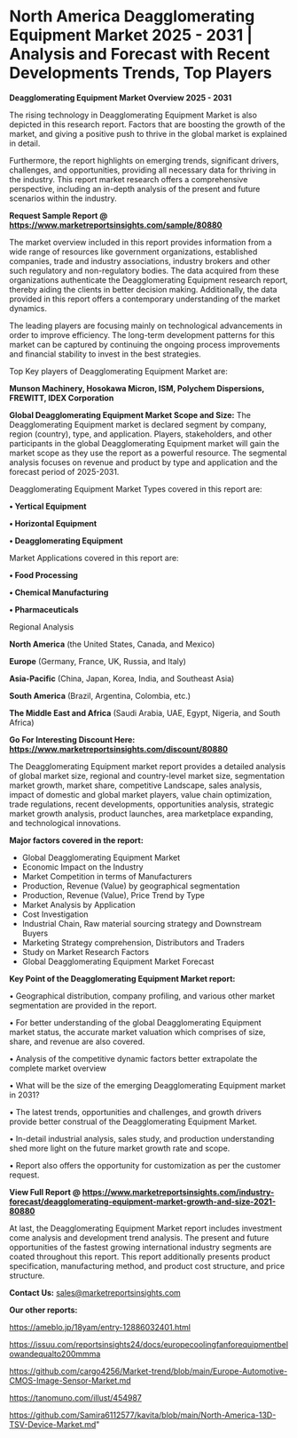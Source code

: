 # North America Deagglomerating Equipment Market 2025 - 2031 | Analysis and Forecast with Recent Developments Trends, Top Players

<Strong> Deagglomerating Equipment Market Overview 2025 - 2031</strong>

The rising technology in Deagglomerating Equipment Market is also depicted in this research report. Factors that are boosting the growth of the market, and giving a positive push to thrive in the global market is explained in detail.

Furthermore, the report highlights on emerging trends, significant drivers, challenges, and opportunities, providing all necessary data for thriving in the industry. This report market research offers a comprehensive perspective, including an in-depth analysis of the present and future scenarios within the industry.

<strong>Request Sample Report @ <a href=https://www.marketreportsinsights.com/sample/80880>https://www.marketreportsinsights.com/sample/80880</a></strong>

The market overview included in this report provides information from a wide range of resources like government organizations, established companies, trade and industry associations, industry brokers and other such regulatory and non-regulatory bodies. The data acquired from these organizations authenticate the Deagglomerating Equipment research report, thereby aiding the clients in better decision making. Additionally, the data provided in this report offers a contemporary understanding of the market dynamics.

The leading players are focusing mainly on technological advancements in order to improve efficiency. The long-term development patterns for this market can be captured by continuing the ongoing process improvements and financial stability to invest in the best strategies.

Top Key players of Deagglomerating Equipment Market are:

<strong>Munson Machinery, Hosokawa Micron, ISM, Polychem Dispersions, FREWITT, IDEX Corporation</strong>

<strong><b>Global Deagglomerating Equipment Market Scope and Size:</b></strong>
The Deagglomerating Equipment market is declared segment by company, region (country), type, and application. Players, stakeholders, and other participants in the global Deagglomerating Equipment market will gain the market scope as they use the report as a powerful resource. The segmental analysis focuses on revenue and product by type and application and the forecast period of 2025-2031.

Deagglomerating Equipment Market Types covered in this report are:

<strong>• Yertical Equipment

• Horizontal Equipment

• Deagglomerating Equipment</strong>

Market Applications covered in this report are:

<strong>• Food Processing

• Chemical Manufacturing

• Pharmaceuticals</strong> 

Regional Analysis

<strong>North America</strong> (the United States, Canada, and Mexico)

<strong>Europe</strong> (Germany, France, UK, Russia, and Italy)

<strong>Asia-Pacific</strong> (China, Japan, Korea, India, and Southeast Asia)

<strong>South America</strong> (Brazil, Argentina, Colombia, etc.)

<strong>The Middle East and Africa</strong> (Saudi Arabia, UAE, Egypt, Nigeria, and South Africa)

<strong>Go For Interesting Discount Here: <a href=https://www.marketreportsinsights.com/discount/80880>https://www.marketreportsinsights.com/discount/80880</a></strong>

The Deagglomerating Equipment market report provides a detailed analysis of global market size, regional and country-level market size, segmentation market growth, market share, competitive Landscape, sales analysis, impact of domestic and global market players, value chain optimization, trade regulations, recent developments, opportunities analysis, strategic market growth analysis, product launches, area marketplace expanding, and technological innovations.

<strong><b>Major factors covered in the report:</b></strong>
<ul>
  <li>Global Deagglomerating Equipment Market </li>
  <li>Economic Impact on the Industry</li>
  <li>Market Competition in terms of Manufacturers</li>
  <li>Production, Revenue (Value) by geographical segmentation</li>
  <li>Production, Revenue (Value), Price Trend by Type</li>
  <li>Market Analysis by Application</li>
  <li>Cost Investigation</li>
  <li>Industrial Chain, Raw material sourcing strategy and Downstream Buyers</li>
  <li>Marketing Strategy comprehension, Distributors and Traders</li>
  <li>Study on Market Research Factors</li>
  <li>Global Deagglomerating Equipment Market Forecast</li>
</ul>

<strong><b>Key Point of the Deagglomerating Equipment Market report:</b></strong>

• Geographical distribution, company profiling, and various other market segmentation are provided in the report.

• For better understanding of the global Deagglomerating Equipment market status, the accurate market valuation which comprises of size, share, and revenue are also covered.

• Analysis of the competitive dynamic factors better extrapolate the complete market overview

• What will be the size of the emerging Deagglomerating Equipment market in 2031?

• The latest trends, opportunities and challenges, and growth drivers provide better construal of the Deagglomerating Equipment Market.

• In-detail industrial analysis, sales study, and production understanding shed more light on the future market growth rate and scope.

• Report also offers the opportunity for customization as per the customer request.

<strong><b>View Full Report @ <a href=https://www.marketreportsinsights.com/industry-forecast/deagglomerating-equipment-market-growth-and-size-2021-80880>https://www.marketreportsinsights.com/industry-forecast/deagglomerating-equipment-market-growth-and-size-2021-80880</a></b></strong>


At last, the Deagglomerating Equipment Market report includes investment come analysis and development trend analysis. The present and future opportunities of the fastest growing international industry segments are coated throughout this report. This report additionally presents product specification, manufacturing method, and product cost structure, and price structure.

<strong>Contact Us:</strong>
sales@marketreportsinsights.com

<strong>Our other reports:</strong>

<a href=https://ameblo.jp/18yam/entry-12886032401.html>https://ameblo.jp/18yam/entry-12886032401.html</a>

<a href=https://issuu.com/reportsinsights24/docs/europecoolingfanforequipmentbelowandequalto200mmma>https://issuu.com/reportsinsights24/docs/europecoolingfanforequipmentbelowandequalto200mmma</a>

<a href=https://github.com/cargo4256/Market-trend/blob/main/Europe-Automotive-CMOS-Image-Sensor-Market.md>https://github.com/cargo4256/Market-trend/blob/main/Europe-Automotive-CMOS-Image-Sensor-Market.md</a>

<a href=https://tanomuno.com/illust/454987>https://tanomuno.com/illust/454987</a>

<a href=https://github.com/Samira6112577/kavita/blob/main/North-America-13D-TSV-Device-Market.md>https://github.com/Samira6112577/kavita/blob/main/North-America-13D-TSV-Device-Market.md</a>"
